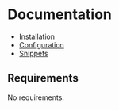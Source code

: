 # Documentation

* [Installation](../README.md#installation)
* [Configuration](docs/Configuration.md)
* [Snippets](docs/Snippets.md)

## Requirements

No requirements.